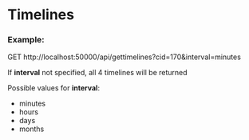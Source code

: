 # Timelines

### Example: 
GET http://localhost:50000/api/gettimelines?cid=170&interval=minutes

If **interval** not specified, all 4 timelines will be returned

Possible values for **interval**:
- minutes
- hours
- days
- months